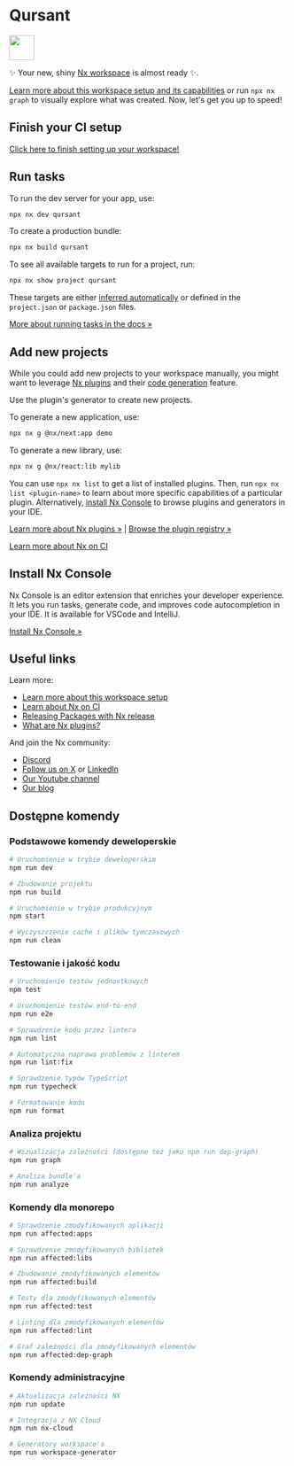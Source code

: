 # Qursant

<a alt="Nx logo" href="https://nx.dev" target="_blank" rel="noreferrer"><img src="https://raw.githubusercontent.com/nrwl/nx/master/images/nx-logo.png" width="45"></a>

✨ Your new, shiny [Nx workspace](https://nx.dev) is almost ready ✨.

[Learn more about this workspace setup and its capabilities](https://nx.dev/nx-api/next?utm_source=nx_project&amp;utm_medium=readme&amp;utm_campaign=nx_projects) or run `npx nx graph` to visually explore what was created. Now, let's get you up to speed!

## Finish your CI setup

[Click here to finish setting up your workspace!](https://cloud.nx.app/connect/sd0fbzHJTz)


## Run tasks

To run the dev server for your app, use:

```sh
npx nx dev qursant
```

To create a production bundle:

```sh
npx nx build qursant
```

To see all available targets to run for a project, run:

```sh
npx nx show project qursant
```

These targets are either [inferred automatically](https://nx.dev/concepts/inferred-tasks?utm_source=nx_project&utm_medium=readme&utm_campaign=nx_projects) or defined in the `project.json` or `package.json` files.

[More about running tasks in the docs &raquo;](https://nx.dev/features/run-tasks?utm_source=nx_project&utm_medium=readme&utm_campaign=nx_projects)

## Add new projects

While you could add new projects to your workspace manually, you might want to leverage [Nx plugins](https://nx.dev/concepts/nx-plugins?utm_source=nx_project&utm_medium=readme&utm_campaign=nx_projects) and their [code generation](https://nx.dev/features/generate-code?utm_source=nx_project&utm_medium=readme&utm_campaign=nx_projects) feature.

Use the plugin's generator to create new projects.

To generate a new application, use:

```sh
npx nx g @nx/next:app demo
```

To generate a new library, use:

```sh
npx nx g @nx/react:lib mylib
```

You can use `npx nx list` to get a list of installed plugins. Then, run `npx nx list <plugin-name>` to learn about more specific capabilities of a particular plugin. Alternatively, [install Nx Console](https://nx.dev/getting-started/editor-setup?utm_source=nx_project&utm_medium=readme&utm_campaign=nx_projects) to browse plugins and generators in your IDE.

[Learn more about Nx plugins &raquo;](https://nx.dev/concepts/nx-plugins?utm_source=nx_project&utm_medium=readme&utm_campaign=nx_projects) | [Browse the plugin registry &raquo;](https://nx.dev/plugin-registry?utm_source=nx_project&utm_medium=readme&utm_campaign=nx_projects)


[Learn more about Nx on CI](https://nx.dev/ci/intro/ci-with-nx#ready-get-started-with-your-provider?utm_source=nx_project&utm_medium=readme&utm_campaign=nx_projects)

## Install Nx Console

Nx Console is an editor extension that enriches your developer experience. It lets you run tasks, generate code, and improves code autocompletion in your IDE. It is available for VSCode and IntelliJ.

[Install Nx Console &raquo;](https://nx.dev/getting-started/editor-setup?utm_source=nx_project&utm_medium=readme&utm_campaign=nx_projects)

## Useful links

Learn more:

- [Learn more about this workspace setup](https://nx.dev/nx-api/next?utm_source=nx_project&amp;utm_medium=readme&amp;utm_campaign=nx_projects)
- [Learn about Nx on CI](https://nx.dev/ci/intro/ci-with-nx?utm_source=nx_project&utm_medium=readme&utm_campaign=nx_projects)
- [Releasing Packages with Nx release](https://nx.dev/features/manage-releases?utm_source=nx_project&utm_medium=readme&utm_campaign=nx_projects)
- [What are Nx plugins?](https://nx.dev/concepts/nx-plugins?utm_source=nx_project&utm_medium=readme&utm_campaign=nx_projects)

And join the Nx community:
- [Discord](https://go.nx.dev/community)
- [Follow us on X](https://twitter.com/nxdevtools) or [LinkedIn](https://www.linkedin.com/company/nrwl)
- [Our Youtube channel](https://www.youtube.com/@nxdevtools)
- [Our blog](https://nx.dev/blog?utm_source=nx_project&utm_medium=readme&utm_campaign=nx_projects)

## Dostępne komendy

### Podstawowe komendy deweloperskie
```bash
# Uruchomienie w trybie deweloperskim
npm run dev

# Zbudowanie projektu
npm run build

# Uruchomienie w trybie produkcyjnym
npm start

# Wyczyszczenie cache i plików tymczasowych
npm run clean
```

### Testowanie i jakość kodu
```bash
# Uruchomienie testów jednostkowych
npm test

# Uruchomienie testów end-to-end
npm run e2e

# Sprawdzenie kodu przez lintera
npm run lint

# Automatyczna naprawa problemów z linterem
npm run lint:fix

# Sprawdzenie typów TypeScript
npm run typecheck

# Formatowanie kodu
npm run format
```

### Analiza projektu
```bash
# Wizualizacja zależności (dostępne też jako npm run dep-graph)
npm run graph

# Analiza bundle'a
npm run analyze
```

### Komendy dla monorepo
```bash
# Sprawdzenie zmodyfikowanych aplikacji
npm run affected:apps

# Sprawdzenie zmodyfikowanych bibliotek
npm run affected:libs

# Zbudowanie zmodyfikowanych elementów
npm run affected:build

# Testy dla zmodyfikowanych elementów
npm run affected:test

# Linting dla zmodyfikowanych elementów
npm run affected:lint

# Graf zależności dla zmodyfikowanych elementów
npm run affected:dep-graph
```

### Komendy administracyjne
```bash
# Aktualizacja zależności NX
npm run update

# Integracja z NX Cloud
npm run nx-cloud

# Generatory workspace'a
npm run workspace-generator
```
